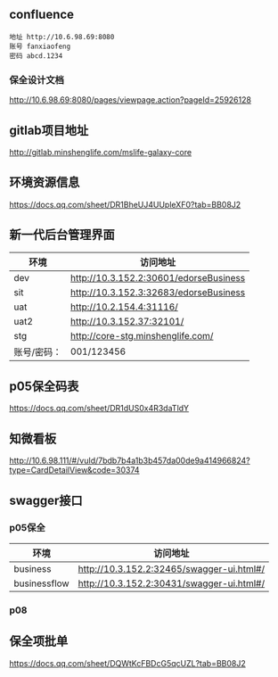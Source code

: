 ## confluence
~~~~
地址 http://10.6.98.69:8080
账号 fanxiaofeng
密码 abcd.1234
~~~~
### 保全设计文档
http://10.6.98.69:8080/pages/viewpage.action?pageId=25926128

## gitlab项目地址
http://gitlab.minshenglife.com/mslife-galaxy-core

## 环境资源信息
https://docs.qq.com/sheet/DR1BheUJ4UUpleXF0?tab=BB08J2

## 新一代后台管理界面
| 环境         | 访问地址 |
| ----------- | -------------------------------------- |
| dev         | http://10.3.152.2:30601/edorseBusiness |
| sit         | http://10.3.152.3:32683/edorseBusiness |
| uat         | http://10.2.154.4:31116/               |
| uat2        | http://10.3.152.37:32101/              |
| stg         | http://core-stg.minshenglife.com/      |
| 账号/密码： | 001/123456                             |


## p05保全码表
https://docs.qq.com/sheet/DR1dUS0x4R3daTldY

##  知微看板
http://10.6.98.111/#/vuId/7bdb7b4a1b3b457da00de9a414966824?type=CardDetailView&code=30374

## swagger接口

### p05保全 
| 环境         | 访问地址 |
| ----------- | -------------------------------------- |
| business         | http://10.3.152.2:32465/swagger-ui.html#/ |
| businessflow         | http://10.3.152.2:30431/swagger-ui.html#/ |

### p08


## 保全项批单
https://docs.qq.com/sheet/DQWtKcFBDcG5qcUZL?tab=BB08J2


